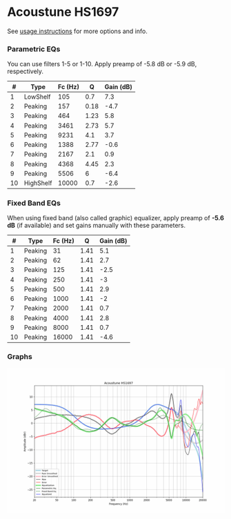 # Acoustune HS1697
See [usage instructions](https://github.com/jaakkopasanen/AutoEq#usage) for more options and info.

### Parametric EQs
You can use filters 1-5 or 1-10. Apply preamp of -5.8 dB or -5.9 dB, respectively.

|   # | Type      |   Fc (Hz) |    Q |   Gain (dB) |
|-----|-----------|-----------|------|-------------|
|   1 | LowShelf  |       105 | 0.7  |         7.3 |
|   2 | Peaking   |       157 | 0.18 |        -4.7 |
|   3 | Peaking   |       464 | 1.23 |         5.8 |
|   4 | Peaking   |      3461 | 2.73 |         5.7 |
|   5 | Peaking   |      9231 | 4.1  |         3.7 |
|   6 | Peaking   |      1388 | 2.77 |        -0.6 |
|   7 | Peaking   |      2167 | 2.1  |         0.9 |
|   8 | Peaking   |      4368 | 4.45 |         2.3 |
|   9 | Peaking   |      5506 | 6    |        -6.4 |
|  10 | HighShelf |     10000 | 0.7  |        -2.6 |

### Fixed Band EQs
When using fixed band (also called graphic) equalizer, apply preamp of **-5.6 dB** (if available) and set gains manually with these parameters.

|   # | Type    |   Fc (Hz) |    Q |   Gain (dB) |
|-----|---------|-----------|------|-------------|
|   1 | Peaking |        31 | 1.41 |         5.1 |
|   2 | Peaking |        62 | 1.41 |         2.7 |
|   3 | Peaking |       125 | 1.41 |        -2.5 |
|   4 | Peaking |       250 | 1.41 |        -3   |
|   5 | Peaking |       500 | 1.41 |         2.9 |
|   6 | Peaking |      1000 | 1.41 |        -2   |
|   7 | Peaking |      2000 | 1.41 |         0.7 |
|   8 | Peaking |      4000 | 1.41 |         2.8 |
|   9 | Peaking |      8000 | 1.41 |         0.7 |
|  10 | Peaking |     16000 | 1.41 |        -4.6 |

### Graphs
![](./Acoustune%20HS1697.png)
